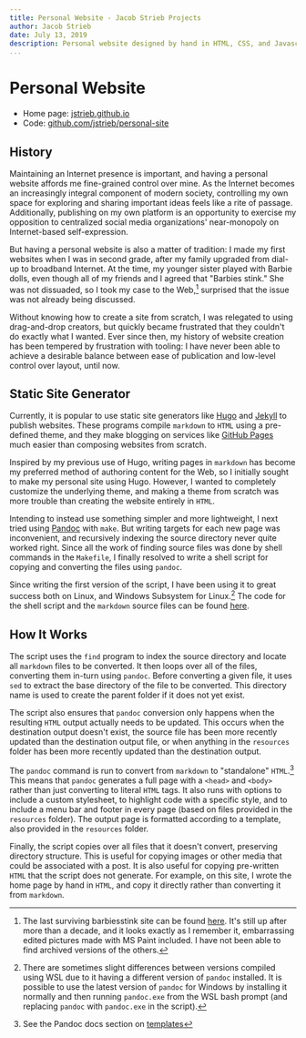 ```yaml
---
title: Personal Website - Jacob Strieb Projects
author: Jacob Strieb
date: July 13, 2019
description: Personal website designed by hand in HTML, CSS, and Javascript, and compiled from markdown using a custom bash script.
...
```


# Personal Website

- Home page: [jstrieb.github.io](https://jstrieb.github.io)
- Code:
  [github.com/jstrieb/personal-site](http://github.com/jstrieb/personal-site)


## History

Maintaining an Internet presence is important, and having a personal website
affords me fine-grained control over mine. As the Internet becomes an
increasingly integral component of modern society, controlling my own space for
exploring and sharing important ideas feels like a rite of passage.
Additionally, publishing on my own platform is an opportunity to exercise my
opposition to centralized social media organizations' near-monopoly on
Internet-based self-expression.

But having a personal website is also a matter of tradition: I made my first
websites when I was in second grade, after my family upgraded from dial-up to
broadband Internet. At the time, my younger sister played with Barbie dolls,
even though all of my friends and I agreed that "Barbies stink." She was not
dissuaded, so I took my case to the Web,[^1] surprised that the issue was not
already being discussed.

Without knowing how to create a site from scratch, I was relegated to using
drag-and-drop creators, but quickly became frustrated that they couldn't do
exactly what I wanted. Ever since then, my history of website creation has been
tempered by frustration with tooling: I have never been able to achieve a
desirable balance between ease of publication and low-level control over
layout, until now.


## Static Site Generator

Currently, it is popular to use static site generators like
[Hugo](http://gohugo.io) and [Jekyll](https://jekyllrb.com) to publish
websites. These programs compile `markdown` to `HTML` using a pre-defined
theme, and they make blogging on services like
[GitHub Pages](http://pages.github.com) much easier than composing websites from
scratch.

Inspired by my previous use of Hugo, writing pages in `markdown` has become my
preferred method of authoring content for the Web, so I initially sought to
make my personal site using Hugo. However, I wanted to completely customize the
underlying theme, and making a theme from scratch was more trouble than
creating the website entirely in `HTML`.

Intending to instead use something simpler and more lightweight, I next tried
using [Pandoc](http://pandoc.org) with `make`. But writing targets for each new
page was inconvenient, and recursively indexing the source directory never
quite worked right. Since all the work of finding source files was done by
shell commands in the `Makefile`, I finally resolved to write a shell script
for copying and converting the files using `pandoc`.

Since writing the first version of the script, I have been using it to great
success both on Linux, and Windows Subsystem for Linux.[^2] The code for the
shell script and the `markdown` source files can be found
[here](http://github.com/jstrieb/personal-site).


## How It Works

The script uses the `find` program to index the source directory and locate all
`markdown` files to be converted. It then loops over all of the files,
converting them in-turn using `pandoc`. Before converting a given file, it uses
`sed` to extract the base directory of the file to be converted.  This
directory name is used to create the parent folder if it does not yet exist.

The script also ensures that `pandoc` conversion only happens when the
resulting `HTML` output actually needs to be updated. This occurs when the
destination output doesn't exist, the source file has been more recently
updated than the destination output file, or when anything in the `resources`
folder has been more recently updated than the destination output.

The `pandoc` command is run to convert from `markdown` to "standalone"
`HTML`.[^3]  This means that `pandoc` generates a full page with a `<head>` and
`<body>` rather than just converting to literal `HTML` tags. It also runs with
options to include a custom stylesheet, to highlight code with a specific
style, and to include a menu bar and footer in every page (based on files
provided in the `resources` folder). The output page is formatted according to
a template, also provided in the `resources` folder.

Finally, the script copies over all files that it doesn't convert, preserving
directory structure. This is useful for copying images or other media that
could be associated with a post. It is also useful for copying pre-written
`HTML` that the script does not generate. For example, on this site, I wrote
the home page by hand in `HTML`, and copy it directly rather than converting
it from `markdown`.


[^1]: The last surviving barbiesstink site can be found
  [here](https://barbiesstink.webnode.com). It's still up after more than a
  decade, and it looks exactly as I remember it, embarrassing edited pictures
  made with MS Paint included. I have not been able to find archived versions
  of the others.

[^2]: There are sometimes slight differences between versions compiled using
  WSL due to it having a different version of `pandoc` installed. It is
  possible to use the latest version of `pandoc` for Windows by installing it
  normally and then running `pandoc.exe` from the WSL bash prompt (and
  replacing `pandoc` with `pandoc.exe` in the script).

[^3]: See the Pandoc docs section on
  [templates](https://pandoc.org/MANUAL.html#templates)
